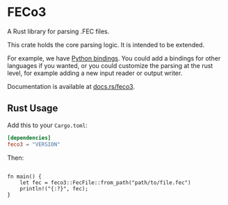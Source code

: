 # FECo3

A Rust library for parsing .FEC files.

This crate holds the core parsing logic. It is intended to be extended.

For example, we have [Python bindings](https://github.com/NickCrews/feco3).
You could add a bindings for other languages if you wanted,
or you could customize the parsing at the rust level, for example
adding a new input reader or output writer.

Documentation is available at [docs.rs/feco3](https://docs.rs/feco3).

## Rust Usage

Add this to your `Cargo.toml`:

```toml
[dependencies]
feco3 = "VERSION"
```

Then:

```rust;

fn main() {
    let fec = feco3::FecFile::from_path("path/to/file.fec")
    println!("{:?}", fec);
}
```
